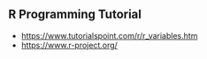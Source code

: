## R Programming Tutorial
- https://www.tutorialspoint.com/r/r_variables.htm
- https://www.r-project.org/
